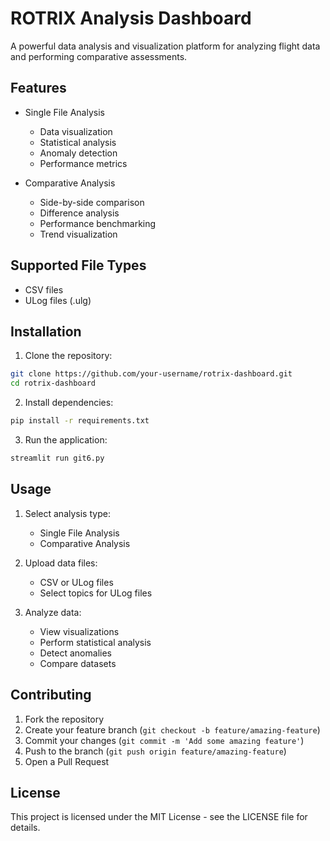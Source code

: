 # ROTRIX Analysis Dashboard

A powerful data analysis and visualization platform for analyzing flight data and performing comparative assessments.

## Features

- Single File Analysis
  - Data visualization
  - Statistical analysis
  - Anomaly detection
  - Performance metrics

- Comparative Analysis
  - Side-by-side comparison
  - Difference analysis
  - Performance benchmarking
  - Trend visualization

## Supported File Types

- CSV files
- ULog files (.ulg)

## Installation

1. Clone the repository:
```bash
git clone https://github.com/your-username/rotrix-dashboard.git
cd rotrix-dashboard
```

2. Install dependencies:
```bash
pip install -r requirements.txt
```

3. Run the application:
```bash
streamlit run git6.py
```

## Usage

1. Select analysis type:
   - Single File Analysis
   - Comparative Analysis

2. Upload data files:
   - CSV or ULog files
   - Select topics for ULog files

3. Analyze data:
   - View visualizations
   - Perform statistical analysis
   - Detect anomalies
   - Compare datasets

## Contributing

1. Fork the repository
2. Create your feature branch (`git checkout -b feature/amazing-feature`)
3. Commit your changes (`git commit -m 'Add some amazing feature'`)
4. Push to the branch (`git push origin feature/amazing-feature`)
5. Open a Pull Request

## License

This project is licensed under the MIT License - see the LICENSE file for details. 